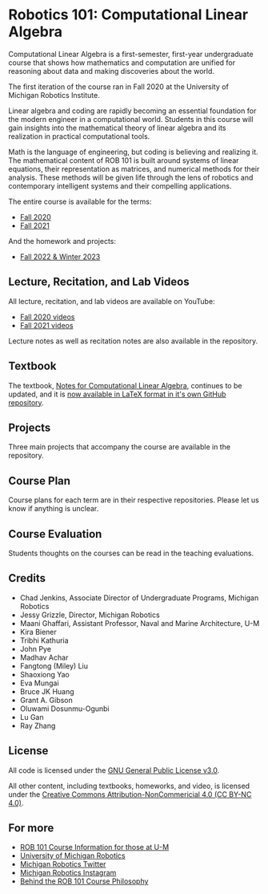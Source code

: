 # Robotics 101: Computational Linear Algebra

Computational Linear Algebra is a first-semester, first-year undergraduate course that shows how mathematics and computation are unified for reasoning about data and making discoveries about the world.

The first iteration of the course ran in Fall 2020 at the University of Michigan Robotics Institute.

Linear algebra and coding are rapidly becoming an essential foundation for the modern engineer in a computational world.  Students in this course will gain insights into the mathematical theory of linear algebra and its realization in practical computational tools. 

Math is the language of engineering, but coding is believing and realizing it. The mathematical content of ROB 101 is built around systems of linear equations, their representation as matrices, and numerical methods for their analysis. These methods will be given life through the lens of robotics and contemporary intelligent systems and their compelling applications.

The entire course is available for the terms:
- [Fall 2020](https://github.com/michiganrobotics/rob101/tree/main/Fall%202020)
- [Fall 2021](https://github.com/michiganrobotics/rob101/tree/main/Fall%202021)

And the homework and projects:
- [Fall 2022 & Winter 2023](https://github.com/michiganrobotics/rob101/tree/main/Fall%202022%20%26%20Winter%202023)

## Lecture, Recitation, and Lab Videos
All lecture, recitation, and lab videos are available on YouTube:  
- [Fall 2020 videos](https://www.youtube.com/playlist?list=PLdPQZLMHRjDK8ZbLIcq1Q2PQobIi68dpv)
- [Fall 2021 videos](https://www.youtube.com/playlist?list=PLdPQZLMHRjDJ5d_dE4FeOviv0gRe4UYsB)  

Lecture notes as well as recitation notes are also available in the repository.

## Textbook
The textbook, [Notes for Computational Linear Algebra](https://github.com/michiganrobotics/rob101/blob/main/Fall%202021/Textbook/ROB_101_December_2021_Grizzle.pdf), continues to be updated, and it is [now available in LaTeX format in it's own GitHub repository](https://github.com/michiganrobotics/ROB-101-Textbook-Computational-Linear-Algebra).

## Projects
Three main projects that accompany the course are available in the repository.

## Course Plan
Course plans for each term are in their respective repositories. Please let us know if anything is unclear.

## Course Evaluation
Students thoughts on the courses can be read in the teaching evaluations.

## Credits
- Chad Jenkins, Associate Director of Undergraduate Programs, Michigan Robotics
- Jessy Grizzle, Director, Michigan Robotics
- Maani Ghaffari, Assistant Professor, Naval and Marine Architecture, U-M
- Kira Biener
- Tribhi Kathuria
- John Pye
- Madhav Achar
- Fangtong (Miley) Liu
- Shaoxiong Yao
- Eva Mungai
- Bruce JK Huang
- Grant A. Gibson
- Oluwami Dosunmu-Ogunbi
- Lu Gan
- Ray Zhang

## License
All code is licensed under the [GNU General Public License v3.0](https://github.com/michiganrobotics/rob101/blob/main/LICENSE).

All other content, including textbooks, homeworks, and video, is licensed under the [Creative Commons Attribution-NonCommericial 4.0 (CC BY-NC 4.0)](https://creativecommons.org/licenses/by-nc/4.0/).

## For more
- [ROB 101 Course Information for those at U-M](https://robotics.umich.edu/academic-program/course-offerings/rob101/)
- [University of Michigan Robotics](https://robotics.umich.edu)
- [Michigan Robotics Twitter](http://twitter.com/umrobotics)
- [Michigan Robotics Instagram](http://instagram.com/umrobotics/)
- [Behind the ROB 101 Course Philosophy](http://www.asee-prism.org/solving-for-equity/)